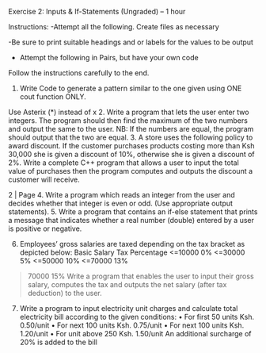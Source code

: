 Exercise 2: Inputs & If-Statements (Ungraded) – 1 hour

Instructions: -Attempt all the following. Create files as necessary

-Be sure to print suitable headings and or labels for the values to be output
- Attempt the following in Pairs, but have your own code

Follow the instructions carefully to the end.
1. Write Code to generate a pattern similar to the one given using ONE cout function ONLY.

Use Asterix (*) instead of x
2. Write a program that lets the user enter two integers. The program should then
find the maximum of the two numbers and output the same to the user. NB: If the
numbers are equal, the program should output that the two are equal.
3. A store uses the following policy to award discount. If the customer purchases
products costing more than Ksh 30,000 she is given a discount of 10%, otherwise
she is given a discount of 2%. Write a complete C++ program that allows a user to
input the total value of purchases then the program computes and outputs the
discount a customer will receive.

2 | Page
4. Write a program which reads an integer from the user and decides whether that
integer is even or odd. (Use appropriate output statements).
5. Write a program that contains an if-else statement that prints a message that
indicates whether a real number (double) entered by a user is positive or negative.

6. Employees’ gross salaries are taxed depending on the tax bracket as depicted
below:
Basic Salary Tax Percentage
<=10000 0%
<=30000 5%
<=50000 10%
<=70000 13%
>70000 15%
Write a program that enables the user to input their gross salary, computes the tax
and outputs the net salary (after tax deduction) to the user.
7. Write a program to input electricity unit charges and calculate total electricity bill
according to the given conditions:
• For first 50 units Ksh. 0.50/unit
• For next 100 units Ksh. 0.75/unit
• For next 100 units Ksh. 1.20/unit
• For unit above 250 Ksh. 1.50/unit
An additional surcharge of 20% is added to the bill
